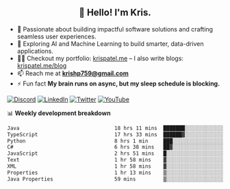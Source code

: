 <h2 align="center">👋 Hello! I'm Kris.</h2>

- 🚀 Passionate about building impactful software solutions and crafting seamless user experiences.<br>
- 🤖 Exploring AI and Machine Learning to build smarter, data-driven applications.<br>
- 👨‍💻 Checkout my portfolio: [krispatel.me](https://krispatel.me) – I also write blogs: [krispatel.me/blog](https://krispatel.me/blog)
- 📫 Reach me at **krishp759@gmail.com**<br>
- ⚡ Fun fact **My brain runs on async, but my sleep schedule is blocking.**

[![Discord](https://img.shields.io/badge/discord-36393e?style=for-the-badge&logo=discord&logoColor=#5865F2)](https://discord.gg/684004012210651146)
[![LinkedIn](https://img.shields.io/badge/linkedin-0072b1?style=for-the-badge&logo=linkedin&logoColor=#0A66C2)](linkedin.com/in/kris-patel-985158250/)
[![Twitter](https://img.shields.io/badge/Twitter-1DA1F2?style=for-the-badge&logo=twitter&logoColor=white)](https://twitter.com/Kris__Logan)
[![YouTube](https://img.shields.io/badge/YouTube-FF0000?style=for-the-badge&logo=youtube&logoColor=white)](https://youtube.com/@krisgenics4404) 

📊 **Weekly development breakdown**
<!--START_SECTION:waka-->

```txt
Java                               18 hrs 11 mins  ███████░░░░░░░░░░░░░░░░░░   27.83 %
TypeScript                         17 hrs 33 mins  ██████▓░░░░░░░░░░░░░░░░░░   26.88 %
Python                             8 hrs 1 min     ███░░░░░░░░░░░░░░░░░░░░░░   12.29 %
C#                                 6 hrs 38 mins   ██▓░░░░░░░░░░░░░░░░░░░░░░   10.17 %
JavaScript                         2 hrs 51 mins   █░░░░░░░░░░░░░░░░░░░░░░░░   04.39 %
Text                               1 hr 58 mins    ▓░░░░░░░░░░░░░░░░░░░░░░░░   03.03 %
XML                                1 hr 58 mins    ▓░░░░░░░░░░░░░░░░░░░░░░░░   03.02 %
Properties                         1 hr 13 mins    ▒░░░░░░░░░░░░░░░░░░░░░░░░   01.87 %
Java Properties                    59 mins         ▒░░░░░░░░░░░░░░░░░░░░░░░░   01.52 %
```

<!--END_SECTION:waka-->
